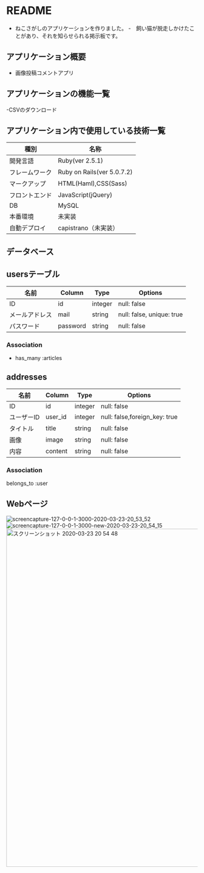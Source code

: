 # README

- ねこさがしのアプリケーションを作りました。
-　飼い猫が脱走しかけたことがあり、それを知らせられる掲示板です。
## アプリケーション概要

- 画像投稿コメントアプリ

## アプリケーションの機能一覧
-CSVのダウンロード


## アプリケーション内で使用している技術一覧
|種別|名称|
|------|----|
|開発言語|Ruby(ver 2.5.1)|
|フレームワーク|Ruby on Rails(ver 5.0.7.2)|
|マークアップ|HTML(Haml),CSS(Sass)|
|フロントエンド|JavaScript(jQuery)|
|DB|MySQL|
|本番環境|未実装|
|自動デプロイ|capistrano（未実装）|

## データベース

## usersテーブル

  |名前|Column|Type|Options|
  |---|------|----|-------|
  |ID|id|integer|null: false|
  |メールアドレス|mail|string|null: false, unique: true| 
  |パスワード|password|string|null: false|
  ### Association
  - has_many :articles
## addresses
  |名前|Column|Type|Options|
  |---|------|----|-------|
  |ID|id|integer|null: false|
  |ユーザーID|user_id|integer|null: false,foreign_key: true|
  |タイトル|title|string|null: false|
  |画像|image|string |null: false|
  |内容|content|string|null: false|

  ### Association
  belongs_to :user
## Webページ
![screencapture-127-0-0-1-3000-2020-03-23-20_53_52](https://user-images.githubusercontent.com/54714018/77314398-ea0cc600-6d48-11ea-95b1-f681e05b9122.png)
![screencapture-127-0-0-1-3000-new-2020-03-23-20_54_15](https://user-images.githubusercontent.com/54714018/77314407-ed07b680-6d48-11ea-81c5-fb9d7000a5ad.png)
<img width="888" alt="スクリーンショット 2020-03-23 20 54 48" src="https://user-images.githubusercontent.com/54714018/77314588-4a036c80-6d49-11ea-8e27-7fb86d561fe2.png">
